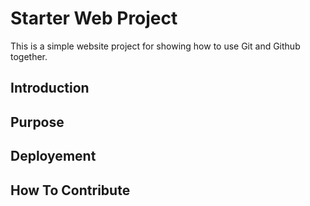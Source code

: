 # Starter Web Project

This is a simple website project for showing how to use Git and Github together.
## Introduction

## Purpose

## Deployement

## How To Contribute